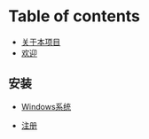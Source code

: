 # Table of contents

* [关于本项目](README.md)
* [欢迎](welcome.md)

## 安装

* [Windows系统](an-zhuang/windows.md)

* [注册](registration.md)